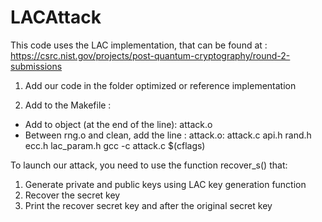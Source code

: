 # LACAttack

This code uses the LAC implementation, that can be found at : https://csrc.nist.gov/projects/post-quantum-cryptography/round-2-submissions

1. Add our code in the folder optimized or reference implementation

2. Add to the Makefile :
  * Add to object (at the end of the line): attack.o
  * Between rng.o and clean, add the line : attack.o: attack.c api.h rand.h ecc.h lac_param.h
                                                 gcc -c attack.c $(cflags)
                                       
To launch our attack, you need to use the function recover_s() that:
  1. Generate private and public keys using LAC key generation function
  2. Recover the secret key
  3. Print the recover secret key and after the original secret key
